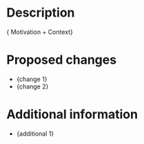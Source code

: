 # Description
{ Motivation + Context}

# Proposed changes
- {change 1}
- {change 2}

# Additional information
- {additional 1}
